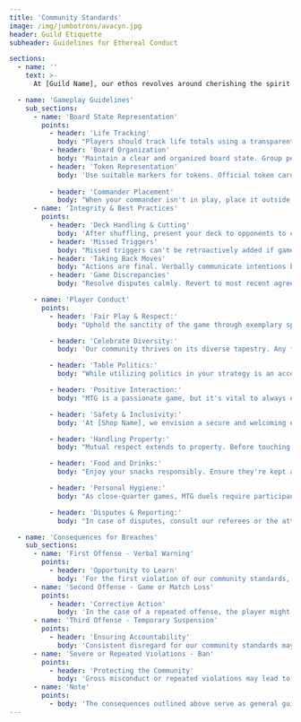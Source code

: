 ```yaml
---
title: 'Community Standards'
image: /img/jumbotrons/avacyn.jpg
header: Guild Etiquette
subheader: Guidelines for Ethereal Conduct

sections:
  - name: ''
    text: >-
      At [Guild Name], our ethos revolves around cherishing the spirit of Magic: The Gathering. Our community standards are a testament to this belief, crafted meticulously to ensure that every Planeswalker stepping into [Shop Name] feels appreciated, valued, and enthralled by honest competition.

  - name: 'Gameplay Guidelines'
    sub_sections:
      - name: 'Board State Representation'
        points:
          - header: 'Life Tracking'
            body: "Players should track life totals using a transparent and unambiguous method. Use pen and paper for a history of changes, allowing easy verification. Communicate openly with opponents about life changes and periodically cross-check totals for consistency."
          - header: 'Board Organization'
            body: 'Maintain a clear and organized board state. Group permanents separately for quick game state assessment.'
          - header: 'Token Representation'
            body: 'Use suitable markers for tokens. Official token cards, card-sized indicators, or distinct objects are acceptable, showing type, power/toughness, and any status/effects.'
          
          - header: 'Commander Placement'
            body: "When your commander isn't in play, place it outside the main play mat area. This distinction ensures all players know its status. Use visible methods like dice to track additional mana cost (tax) for recasting."
      - name: 'Integrity & Best Practices'
        points:
          - header: 'Deck Handling & Cutting'
            body: 'After shuffling, present your deck to opponents to cut. Opponents may cut or shuffle lightly. This builds trust and ensures fair deck randomization.'
          - header: 'Missed Triggers'
            body: "Missed triggers can't be retroactively added if game progressed beyond their point. Exceptions if players unanimously agree."
          - header: 'Taking Back Moves'
            body: "Actions are final. Verbally communicate intentions before moves for clarity. Phrases like 'I'm considering...' provide clarity."
          - header: 'Game Discrepancies'
            body: "Resolve disputes calmly. Revert to most recent agreed state. Seek impartial ruling if consensus can't be reached."

      - name: 'Player Conduct'
        points:
          - header: 'Fair Play & Respect:'
            body: "Uphold the sanctity of the game through exemplary sportsmanship. Play fair, acknowledge your opponent's efforts, and remember: winning and losing are two sides of the same coin."

          - header: 'Celebrate Diversity:'
            body: 'Our community thrives on its diverse tapestry. Any form of discrimination, hate speech, or prejudice goes against our core values and is strictly prohibited.'

          - header: 'Table Politics:'
            body: "While utilizing politics in your strategy is an accepted part of the game, it's important to maintain a sense of sportsmanship. Excessive or aggressive political maneuvering can detract from the enjoyment of others. Always remember, a game should be fun for everyone at the table. Keep politics in check and approach them with a spirit of fairness and camaraderie."

          - header: 'Positive Interaction:'
            body: "MTG is a passionate game, but it's vital to always engage with respect, avoiding inappropriate language, gestures, or behaviors."

          - header: 'Safety & Inclusivity:'
            body: 'At [Shop Name], we envision a secure and welcoming environment. Harassment, bullying, or any invasion of personal space is strictly off-limits.'

          - header: 'Handling Property:'
            body: "Mutual respect extends to property. Before touching another player's belongings, always seek permission. Treat all cards and accessories with the utmost care."

          - header: 'Food and Drinks:'
            body: "Enjoy your snacks responsibly. Ensure they're kept away from play areas, use closed containers, and be prompt in addressing any mishaps."

          - header: 'Personal Hygiene:'
            body: "As close-quarter games, MTG duels require participants to uphold good personal hygiene, ensuring everyone's comfort."

          - header: 'Disputes & Reporting:'
            body: "In case of disputes, consult our referees or the attentive staff at [Shop Name]. They're committed to ensuring everyone enjoys a harmonious gaming experience."

  - name: 'Consequences for Breaches'
    sub_sections:
      - name: 'First Offense - Verbal Warning'
        points:
          - header: 'Opportunity to Learn'
            body: 'For the first violation of our community standards, players will receive a verbal warning. We view this as a chance to help individuals understand and rectify their behavior.'
      - name: 'Second Offense - Game or Match Loss'
        points:
          - header: 'Corrective Action'
            body: 'In the case of a repeated offense, the player might incur a loss for the ongoing game or match. This serves as a more significant corrective measure.'
      - name: 'Third Offense - Temporary Suspension'
        points:
          - header: 'Ensuring Accountability'
            body: 'Consistent disregard for our community standards may result in a temporary suspension from league events. This step underscores the importance of adhering to our values.'
      - name: 'Severe or Repeated Violations - Ban'
        points:
          - header: 'Protecting the Community'
            body: 'Gross misconduct or repeated violations may lead to an indefinite ban from [Guild Name] events. We reserve this action to ensure the safety and enjoyment of all participants.'
      - name: 'Note'
        points:
          - body: 'The consequences outlined above serve as general guidelines. [Guild Name] maintains the right to determine appropriate actions based on the severity and nature of the offense.'
---
```

